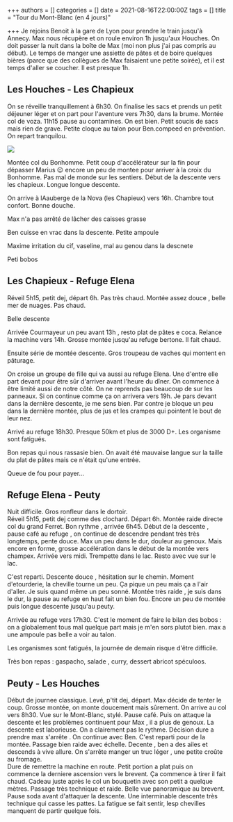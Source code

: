 +++
authors = []
categories = []
date = 2021-08-16T22:00:00Z
tags = []
title = "Tour du Mont-Blanc (en 4 jours)"

+++
Je rejoins Benoit à la gare de Lyon pour prendre le train jusqu'à Annecy. Max nous récupère et on roule environ 1h jusqu'aux Houches. On doit passer la nuit dans la boîte de Max (moi non plus j'ai pas compris au début). Le temps de manger une assiette de pâtes et de boire quelques bières (parce que des collègues de Max faisaient une petite soirée), et il est temps d'aller se coucher. Il est presque 1h.

## Les Houches - Les Chapieux

On se réveille tranquillement à 6h30. On finalise les sacs et prends un petit déjeuner léger et on part pour l'aventure vers 7h30, dans la brume. Montée col de voza. 11h15 pause au contamines. On est bien. Petit soucis de sacs mais rien de grave. Petite cloque au talon pour Ben.compeed en prévention. On repart tranquilou.

![](https://lh3.googleusercontent.com/PNx2nId1LogbBCrHivnvGUU8p6nocGRZiIJxOsE9GzbLC2Lo_CxHr_cFteagtt7kcoC1V1jzE-u9yMfpfkq9qUKMTUMzqdQUrAPI_jt46IpTanXroLYrAk9wjjeEdhMNrQGG6zQWyQE3M5Wz1W1tIkS4lUjORtjWISn5eeh5ewEgLPzWKdlLgeNiRJLEF12RXL7X57w87u96ui_kuGHUyhuCc0ViT1LMubXRldncxdHGUVGAXuo2fGfaQwMvae-7AEHwSWIyGYsSyABrOREToCYllM8XQzEJ4UucLoCBOMz8P9QmQvM1WxvrgSGxOHsgIO5NqW1LYY2VeucqQ7gIIsb0lmJMJYWSKKyHdVp7bGUiQuDN7DF2lHjsB3fnnNdgVAv2LNhWl_S47YhNqmslko70GQ2GDpqVhfiucI6M7itBKLB5dTIxhr-kMwC7YRlgXl61JhBGm7hJCkcRT6nVq9gRPzNcTvqm4kbt7E3CyWF5BVLjtsRsBGQUscfcCrGsnpjVWFge_Ij-dMFWEOn99KB_jDlA47L89NjnYnlg0OqszI670m7zyok08OfDkHYluDdmYi9-GwttuOBgr_7-H2lnbXOyphvp89eAkf2qO5Zr4p5aKGbxiMNjp18th1XNv6v_TfqHsptDCnWjJidYGusst8hcnVSwbXEHFh_4KPNyvvaDmoVTyvjkdAJ3eAeNwIbyu60J-zmHXp98Si-5KmLg=w1236-h927-no?authuser=0)

Montée col du Bonhomme. Petit coup d'accélérateur sur la fin pour dépasser Marius 😉 encore un peu de montee pour arriver à la croix du Bonhomme. Pas mal de monde sur les sentiers. Début de la descente vers les chapieux. Longue longue descente. 

On arrive à lAauberge de la Nova (les Chapieux) vers 16h. Chambre tout confort. Bonne douche.

Max n'a pas arrêté de lâcher des caisses grasse

Ben cuisse en vrac dans la descente. Petite ampoule

Maxime irritation du cif, vaseline, mal au genou dans la descnete

Peti bobos

## Les Chapieux - Refuge Elena

Réveil 5h15, petit dej, départ 6h. Pas très chaud. Montée assez douce , belle mer de nuages. Pas chaud.

Belle descente

Arrivée Courmayeur un peu avant 13h , resto plat de pâtes e coca. Relance la machine vers 14h. Grosse montée jusqu'au refuge bertone. Il fait chaud.

Ensuite série de montée descente. Gros troupeau de vaches qui montent en pâturage.

On croise un groupe de fille qui va aussi au refuge Elena. Une d'entre elle part devant pour être sûr d'arriver avant l'heure du dîner. On commence à être limité aussi de notre côté. On ne reprends pas beaucoup de sur les panneaux. Si on continue comme ça on arrivera vers 19h. Je pars devant dans la dernière descente, je me sens bien. Par contre je bloque un peu dans la dernière montée, plus de jus et les crampes qui pointent le bout de leur nez.

Arrivé au refuge 18h30. Presque 50km et plus de 3000 D+. Les organisme sont fatigués.

Bon repas qui nous rassasie bien. On avait été mauvaise langue sur la taille du plat de pâtes mais ce n'était qu'une entrée.

Queue de fou pour payer...

## Refuge Elena - Peuty

Nuit difficile. Gros ronfleur dans le dortoir.  
Réveil 5h15, petit dej comme des clochard. Départ 6h. Montée raide directe col du grand Ferret. Bon rythme , arrivée 6h45. Début de la descente , pause café au refuge , on continue de descendre pendant très très longtemps, pente douce. Max un peu dans le dur, douleur au genoux. Mais encore en forme, grosse accélération dans le début de la montée vers champex. Arrivée vers midi. Trempette dans le lac. Resto avec vue sur le lac.

C'est reparti. Descente douce , hésitation sur le chemin. Moment d'etourderie, la cheville tourne un peu. Ça pique un peu mais ça a l'air d'aller. Je suis quand même un peu sonné. Montée très raide , je suis dans le dur, la pause au refuge en haut fait un bien fou. Encore un peu de montée puis longue descente jusqu'au peuty.

Arrivée au refuge vers 17h30. C'est le moment de faire le bilan des bobos : on a globalement tous mal quelque part mais je m'en sors plutot bien. max a une ampoule pas belle a voir au talon.

Les organismes sont fatigués, la journée de demain risque d'être difficile.

Très bon repas : gaspacho, salade , curry, dessert abricot spéculoos.

## Peuty - Les Houches

Début de journee classique. Levé, p'tit dej, départ. Max décide de tenter le coup. Grosse montée, on monte doucement mais sûrement. On arrive au col vers 8h30. Vue sur le Mont-Blanc, stylé. Pause café. Puis on attaque la descente et les problèmes continuent pour Max , il a plus de genoux. La descente est laborieuse. On a clairement pas le rythme. Décision dure a prendre max s'arrête . On continue avec Ben. C'est reparti pour de la montée. Passage bien raide avec échelle. Decente , ben a des ailes et descends à vive allure. On s'arrête manger un truc léger , une petite croûte au fromage.  
Dure de remettre la machine en route. Petit portion a plat puis on commence la derniere ascension vers le brevent. Ça commence à tirer il fait chaud. Cadeau juste après le col un bouquetin avec son petit a quelque mètres. Passage très technique et raide. Belle vue panoramique au brevent. Pause soda avant d'attaquer la descente. Une interminable descente très technique qui casse les pattes. La fatigue se fait sentir, lesp chevilles manquent de partir quelque fois.